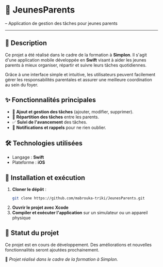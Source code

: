 # 📌 JeunesParents

– Application de gestion des tâches pour jeunes parents

---

## 🎯 Description

Ce projet a été réalisé dans le cadre de la formation à **Simplon**. Il s'agit d'une application mobile développée en **Swift** visant à aider les jeunes parents à mieux organiser, répartir et suivre leurs tâches quotidiennes.

Grâce à une interface simple et intuitive, les utilisateurs peuvent facilement gérer les responsabilités parentales et assurer une meilleure coordination au sein du foyer.

## ✨ Fonctionnalités principales

- 📌 **Ajout et gestion des tâches** (ajouter, modifier, supprimer).
- 👥 **Répartition des tâches** entre les parents.
- ✅ **Suivi de l'avancement** des tâches.
- 🔔 **Notifications et rappels** pour ne rien oublier.

## 🛠️ Technologies utilisées

- Langage : **Swift**
- Plateforme : **iOS**

## 🚀 Installation et exécution

1. **Cloner le dépôt** :
   ```sh
   git clone https://github.com/mabrouka-triki/JeunesParents.git
   ```
2. **Ouvrir le projet avec Xcode**
3. **Compiler et exécuter l'application** sur un simulateur ou un appareil physique

## 📌 Statut du projet

Ce projet est en cours de développement. Des améliorations et nouvelles fonctionnalités seront ajoutées prochainement.

📌 *Projet réalisé dans le cadre de la formation à Simplon.*

